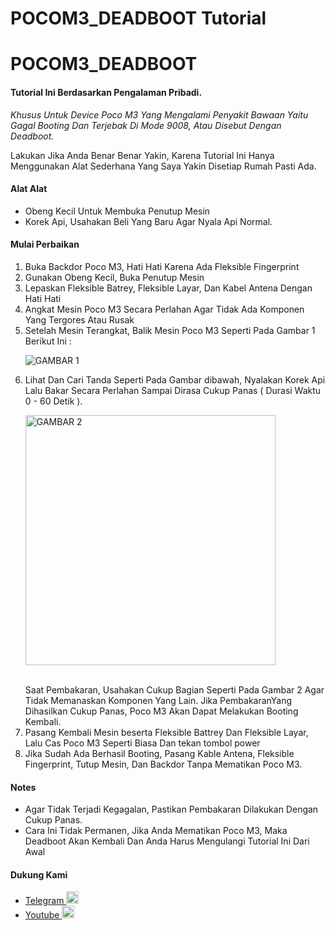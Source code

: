 <!DOCTYPE html>
<html lang="en">
<head>
<meta charset="UTF-8">
<meta name="viewport" content="width=device-width, initial-scale=1.0">
<h1>POCOM3_DEADBOOT Tutorial</h1>
</head>
<body>
<h1>POCOM3_DEADBOOT</h1>
<h4>Tutorial Ini Berdasarkan Pengalaman Pribadi.</h4>
<p><em>Khusus Untuk Device Poco M3 Yang Mengalami Penyakit Bawaan Yaitu Gagal Booting Dan Terjebak Di Mode 9008, Atau Disebut Dengan Deadboot.</em></p>
<p>Lakukan Jika Anda Benar Benar Yakin, Karena Tutorial Ini Hanya Menggunakan Alat Sederhana Yang Saya Yakin Disetiap Rumah Pasti Ada.</p>
<h4>Alat Alat</h4>
<ul>
  <li>Obeng Kecil Untuk Membuka Penutup Mesin</li>
  <li>Korek Api, Usahakan Beli Yang Baru Agar Nyala Api Normal.</li>
</ul>
<h4>Mulai Perbaikan</h4>
<ol>
  <li>Buka Backdor Poco M3, Hati Hati Karena Ada Fleksible Fingerprint</li>
  <li>Gunakan Obeng Kecil, Buka Penutup Mesin</li>
  <li>Lepaskan Fleksible Batrey, Fleksible Layar, Dan Kabel Antena Dengan Hati Hati</li>
  <li>Angkat Mesin Poco M3 Secara Perlahan Agar Tidak Ada Komponen Yang Tergores Atau Rusak</li>
  <li>Setelah Mesin Terangkat, Balik Mesin Poco M3 Seperti Pada Gambar 1 Berikut Ini :</li>
  <p><img src="https://github.com/KutuMobaa/POCOM3_DEADBOOT/assets/124151847/a11b7c28-05ed-4ddd-8cc4-cd4e280c1b02" alt="GAMBAR 1"></p>
  <li>Lihat Dan Cari Tanda Seperti Pada Gambar dibawah, Nyalakan Korek Api Lalu Bakar Secara Perlahan Sampai Dirasa Cukup Panas ( Durasi Waktu 0 - 60 Detik ).
  <p><img src="https://github.com/KutuMobaa/POCOM3_DEADBOOT/assets/124151847/c5503932-34f8-4ea0-85f3-2949ed8d599c" alt="GAMBAR 2" style="width:400px;height:auto;"></p><br>Saat Pembakaran, Usahakan Cukup Bagian Seperti Pada Gambar 2 Agar Tidak Memanaskan Komponen Yang Lain. Jika PembakaranYang Dihasilkan Cukup Panas, Poco M3 Akan Dapat Melakukan Booting Kembali.</li>
  <li>Pasang Kembali Mesin beserta Fleksible Battrey Dan Fleksible Layar, Lalu Cas Poco M3 Seperti Biasa Dan tekan tombol power</li>
  <li>Jika Sudah Ada Berhasil Booting, Pasang Kable Antena, Fleksible Fingerprint, Tutup Mesin, Dan Backdor Tanpa Mematikan Poco M3.</li>
</ol>
<h4>Notes</h4>
<ul>
  <li>Agar Tidak Terjadi Kegagalan, Pastikan Pembakaran Dilakukan Dengan Cukup Panas.</li>
  <li>Cara Ini Tidak Permanen, Jika Anda Mematikan Poco M3, Maka Deadboot Akan Kembali Dan Anda Harus Mengulangi Tutorial Ini Dari Awal</li>
</ul>
<h4>Dukung Kami</h4>
<ul>
  <li><a href="https://t.me/kutu_Moba57">Telegram <img src="https://upload.wikimedia.org/wikipedia/commons/thumb/8/82/Telegram_logo.svg/1024px-Telegram_logo.svg.png" alt="Telegram" style="width:20px;height:auto;"></a></li>
  <li><a href="https://youtube.com/@KutuMoba">Youtube <img src="https://upload.wikimedia.org/wikipedia/commons/thumb/4/42/YouTube_icon_%282013-2017%29.png/480px-YouTube_icon_%282013-2017%29.png" alt="YouTube" style="width:20px;height:auto;"></a></li>
</ul>
</body>
</html>

